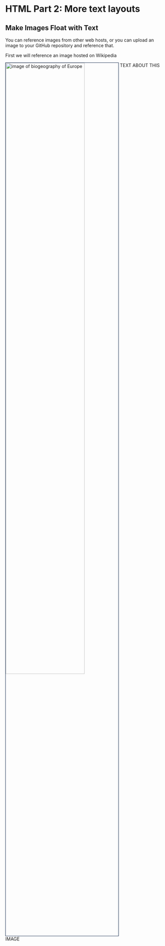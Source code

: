 <h1>HTML Part 2: More text layouts</h1>
<h2>Make Images Float with Text</h2>
<p>You can reference images from other web hosts, or you can upload an image to your GitHub repository and reference that.<p>
<p>First we will reference an image hosted on Wikipedia</p>
<p>
  <a href="https://upload.wikimedia.org/wikipedia/commons/3/39/Europe_biogeography_countries.svg" title="View Image Source">
<img class="imgLeft" style="width:70%; vertical-align:top; border:1px solid #021a40;" src="https://upload.wikimedia.org/wikipedia/commons/3/39/Europe_biogeography_countries.svg" alt="image of biogeography of Europe"></a>
TEXT ABOUT THIS IMAGE
</p>
<div class="clearLeft"></div>



